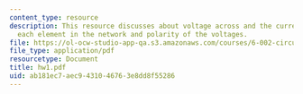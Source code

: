```yaml
---
content_type: resource
description: This resource discusses about voltage across and the current through
  each element in the network and polarity of the voltages.
file: https://ol-ocw-studio-app-qa.s3.amazonaws.com/courses/6-002-circuits-and-electronics-spring-2007/ab181ec7aec9431046763e8dd8f55286_hw1.pdf
file_type: application/pdf
resourcetype: Document
title: hw1.pdf
uid: ab181ec7-aec9-4310-4676-3e8dd8f55286
---
```

